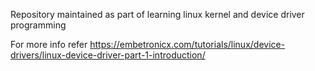 Repository maintained as part of learning linux kernel and device driver programming

For more info refer https://embetronicx.com/tutorials/linux/device-drivers/linux-device-driver-part-1-introduction/
